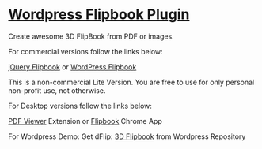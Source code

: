 # [Wordpress Flipbook Plugin](http://flipbookplugin.com/)
Create awesome 3D FlipBook from PDF or images.

For commercial versions follow the links below:

[jQuery Flipbook](https://codecanyon.net/item/dflip-flipbook-jquery-plugin/15834127) or 
[WordPress Flipbook](https://codecanyon.net/item/dflip-flipbook-wordpress-plugin/16408847)

This is a non-commercial Lite Version. You are free to use for only personal non-profit use, not otherwise.

For Desktop versions follow the links below:

[PDF Viewer](https://chrome.google.com/webstore/detail/pdf-to-flipbook-viewer-df/bbbnbmpdkfkndckfmcndgabefnmdedfp) Extension or 
[Flipbook](https://chrome.google.com/webstore/detail/pdf-flipbook-viewer-3d/ohckmemlgcohcakakmnpjchckcajpmdi) Chrome App

For Wordpress Demo: Get dFlip: [3D Flipbook](https://wordpress.org/plugins/3d-flipbook-dflip-lite/) from Wordpress Repository
